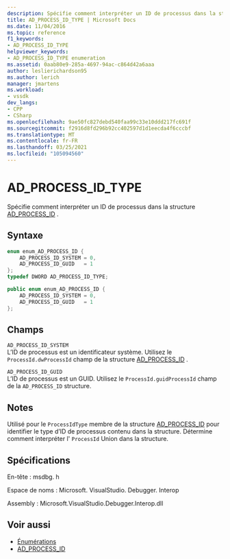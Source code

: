 ```yaml
---
description: Spécifie comment interpréter un ID de processus dans la structure AD_PROCESS_ID.
title: AD_PROCESS_ID_TYPE | Microsoft Docs
ms.date: 11/04/2016
ms.topic: reference
f1_keywords:
- AD_PROCESS_ID_TYPE
helpviewer_keywords:
- AD_PROCESS_ID_TYPE enumeration
ms.assetid: 0aab80e9-285a-4697-94ac-c864d42a6aaa
author: leslierichardson95
ms.author: lerich
manager: jmartens
ms.workload:
- vssdk
dev_langs:
- CPP
- CSharp
ms.openlocfilehash: 9ae50fc827debd540faa99c33e10ddd217fc691f
ms.sourcegitcommit: f2916d8fd296b92cc402597d1d1eecda4f6cccbf
ms.translationtype: MT
ms.contentlocale: fr-FR
ms.lasthandoff: 03/25/2021
ms.locfileid: "105094560"
---
```

# <a name="ad_process_id_type"></a>AD_PROCESS_ID_TYPE
Spécifie comment interpréter un ID de processus dans la structure [AD_PROCESS_ID](../../../extensibility/debugger/reference/ad-process-id.md) .

## <a name="syntax"></a>Syntaxe

```cpp
enum enum_AD_PROCESS_ID {
    AD_PROCESS_ID_SYSTEM = 0,
    AD_PROCESS_ID_GUID   = 1
};
typedef DWORD AD_PROCESS_ID_TYPE;
```

```csharp
public enum enum_AD_PROCESS_ID {
    AD_PROCESS_ID_SYSTEM = 0,
    AD_PROCESS_ID_GUID   = 1
};
```

## <a name="fields"></a>Champs
`AD_PROCESS_ID_SYSTEM`\
L’ID de processus est un identificateur système. Utilisez le `ProcessId.dwProcessId` champ de la structure [AD_PROCESS_ID](../../../extensibility/debugger/reference/ad-process-id.md) .

`AD_PROCESS_ID_GUID`\
L’ID de processus est un GUID. Utilisez le `ProcessId.guidProcessId` champ de la `AD_PROCESS_ID` structure.

## <a name="remarks"></a>Notes
Utilisé pour le `ProcessIdType` membre de la structure [AD_PROCESS_ID](../../../extensibility/debugger/reference/ad-process-id.md) pour identifier le type d’ID de processus contenu dans la structure. Détermine comment interpréter l' `ProcessId` Union dans la structure.

## <a name="requirements"></a>Spécifications
En-tête : msdbg. h

Espace de noms : Microsoft. VisualStudio. Debugger. Interop

Assembly : Microsoft.VisualStudio.Debugger.Interop.dll

## <a name="see-also"></a>Voir aussi
- [Énumérations](../../../extensibility/debugger/reference/enumerations-visual-studio-debugging.md)
- [AD_PROCESS_ID](../../../extensibility/debugger/reference/ad-process-id.md)
